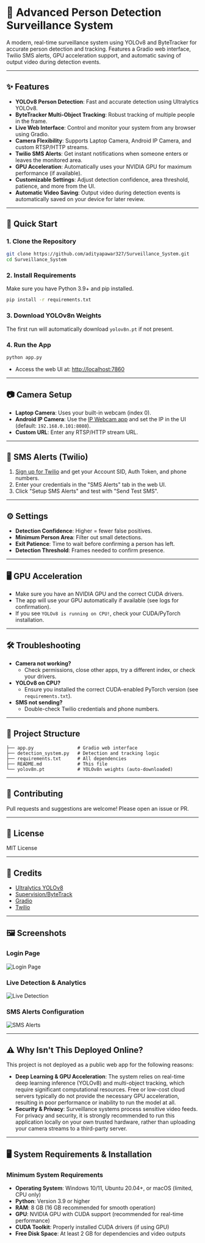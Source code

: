 # 🚨 Advanced Person Detection Surveillance System

A modern, real-time surveillance system using YOLOv8 and ByteTracker for accurate person detection and tracking. Features a Gradio web interface, Twilio SMS alerts, GPU acceleration support, and automatic saving of output video during detection events.

---

## ✨ Features
- **YOLOv8 Person Detection**: Fast and accurate detection using Ultralytics YOLOv8.
- **ByteTracker Multi-Object Tracking**: Robust tracking of multiple people in the frame.
- **Live Web Interface**: Control and monitor your system from any browser using Gradio.
- **Camera Flexibility**: Supports Laptop Camera, Android IP Camera, and custom RTSP/HTTP streams.
- **Twilio SMS Alerts**: Get instant notifications when someone enters or leaves the monitored area.
- **GPU Acceleration**: Automatically uses your NVIDIA GPU for maximum performance (if available).
- **Customizable Settings**: Adjust detection confidence, area threshold, patience, and more from the UI.
- **Automatic Video Saving**: Output video during detection events is automatically saved on your device for later review.

---

## 🚀 Quick Start

### 1. Clone the Repository
```sh
git clone https://github.com/adityapawar327/Surveillance_System.git
cd Surveillance_System
```

### 2. Install Requirements
Make sure you have Python 3.9+ and pip installed.
```sh
pip install -r requirements.txt
```

### 3. Download YOLOv8n Weights
The first run will automatically download `yolov8n.pt` if not present.

### 4. Run the App
```sh
python app.py
```

- Access the web UI at: [http://localhost:7860](http://localhost:7860)

---

## 📷 Camera Setup
- **Laptop Camera**: Uses your built-in webcam (index 0).
- **Android IP Camera**: Use the [IP Webcam app](https://play.google.com/store/apps/details?id=com.pas.webcam) and set the IP in the UI (default: `192.168.0.101:8080`).
- **Custom URL**: Enter any RTSP/HTTP stream URL.

---

## 📱 SMS Alerts (Twilio)
1. [Sign up for Twilio](https://www.twilio.com/try-twilio) and get your Account SID, Auth Token, and phone numbers.
2. Enter your credentials in the "SMS Alerts" tab in the web UI.
3. Click "Setup SMS Alerts" and test with "Send Test SMS".

---

## ⚙️ Settings
- **Detection Confidence**: Higher = fewer false positives.
- **Minimum Person Area**: Filter out small detections.
- **Exit Patience**: Time to wait before confirming a person has left.
- **Detection Threshold**: Frames needed to confirm presence.

---

## 🖥️ GPU Acceleration
- Make sure you have an NVIDIA GPU and the correct CUDA drivers.
- The app will use your GPU automatically if available (see logs for confirmation).
- If you see `YOLOv8 is running on CPU!`, check your CUDA/PyTorch installation.

---

## 🛠️ Troubleshooting
- **Camera not working?**
  - Check permissions, close other apps, try a different index, or check your drivers.
- **YOLOv8 on CPU?**
  - Ensure you installed the correct CUDA-enabled PyTorch version (see `requirements.txt`).
- **SMS not sending?**
  - Double-check Twilio credentials and phone numbers.

---

## 📂 Project Structure
```
├── app.py                # Gradio web interface
├── detection_system.py   # Detection and tracking logic
├── requirements.txt      # All dependencies
├── README.md             # This file
└── yolov8n.pt            # YOLOv8n weights (auto-downloaded)
```

---

## 🤝 Contributing
Pull requests and suggestions are welcome! Please open an issue or PR.

---

## 📄 License
MIT License

---

## 🙏 Credits
- [Ultralytics YOLOv8](https://github.com/ultralytics/ultralytics)
- [Supervision/ByteTrack](https://github.com/roboflow/supervision)
- [Gradio](https://gradio.app/)
- [Twilio](https://www.twilio.com/)

---

## 🖼️ Screenshots

### Login Page
![Login Page](screenshots/Screenshot%202025-07-04%20193036.png)

### Live Detection & Analytics
![Live Detection](screenshots/Screenshot%202025-07-04%20194155.png)

### SMS Alerts Configuration
![SMS Alerts](screenshots/Screenshot%202025-07-04%20194243.png)

---

## ⚠️ Why Isn't This Deployed Online?
This project is not deployed as a public web app for the following reasons:

- **Deep Learning & GPU Acceleration**: The system relies on real-time deep learning inference (YOLOv8) and multi-object tracking, which require significant computational resources. Free or low-cost cloud servers typically do not provide the necessary GPU acceleration, resulting in poor performance or inability to run the model at all.
- **Security & Privacy**: Surveillance systems process sensitive video feeds. For privacy and security, it is strongly recommended to run this application locally on your own trusted hardware, rather than uploading your camera streams to a third-party server.

---

## 🖥️ System Requirements & Installation

### Minimum System Requirements
- **Operating System**: Windows 10/11, Ubuntu 20.04+, or macOS (limited, CPU only)
- **Python**: Version 3.9 or higher
- **RAM**: 8 GB (16 GB recommended for smooth operation)
- **GPU**: NVIDIA GPU with CUDA support (recommended for real-time performance)
- **CUDA Toolkit**: Properly installed CUDA drivers (if using GPU)
- **Free Disk Space**: At least 2 GB for dependencies and video outputs
